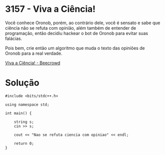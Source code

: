 # 3157 - Viva a Ciência!

Você conhece Oronob, porém, ao contrário dele, você é sensato e sabe que ciência não se refuta com opinião, além também de entender de programação, então decidiu hackear o bot de Oronob para evitar suas falácias.

Pois bem, crie então um algoritmo que muda o texto das opiniões de Oronob para a real verdade.

[Viva a Ciência! - Beecrowd]()

# Solução

```
#include <bits/stdc++.h>

using namespace std;

int main() {
 
    string s;
    cin >> s;
    
    cout << "Nao se refuta ciencia com opiniao" << endl;
 
    return 0;
}
```
